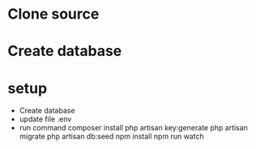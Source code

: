 # Clone source
# Create database
# setup
- Create database
- update file .env
- run command
    composer install
    php artisan key:generate
    php artisan migrate
    php artisan db:seed
    npm install
    npm run watch
